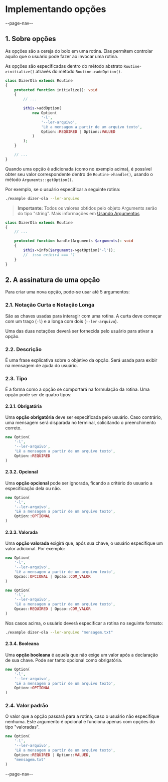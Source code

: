 # Implementando opções

--page-nav--

## 1. Sobre opções

As opções são a cereja do bolo em uma rotina. Elas permitem controlar aquilo que
o usuário pode fazer ao invocar uma rotina.

As opções são especificadas dentro do método abstrato `Routine->initialize()`
através do método `Routine->addOption()`.

```php
class DizerOla extends Routine
{
    protected function initialize(): void
    {
        // ...

        $this->addOption(
            new Option(
                '-l',
                '--ler-arquivo',
                'Lê a mensagem a partir de um arquivo texto',
                Option::REQUIRED | Option::VALUED
            )
        );
    }

    // ...
}
```

Quando uma opção é adicionada (como no exemplo acima), é possível obter seu valor
correspondente dentro de `Routine->handle()`, usando o método `Arguments::getOption()`.

Por exemplo, se o usuário especificar a seguinte rotina:

```bash
./example dizer-ola --ler-arquivo
```

> **Importante:** Todos os valores obtidos pelo objeto Arguments serão do tipo
"string". Mais informações em [Usando Argumentos](06-usando-os-argumentos.md)

```php
class DizerOla extends Routine
{
    // ...

    protected function handle(Arguments $arguments): void
    {
        $this->info($arguments->getOption('-l'));
        //  isso exibirá === '1'
    }
}
```

## 2. A assinatura de uma opção

Para criar uma nova opção, pode-se usar até 5 argumentos:

### 2.1. Notação Curta e Notação Longa

São as chaves usadas para interagir com uma rotina. A curta deve começar com um traço (`-l`) e a longa com dois (`--ler-arquivo`).

Uma das duas notações deverá ser fornecida pelo usuário para ativar a opção.

### 2.2. Descrição

É uma frase explicativa sobre o objetivo da opção. Será usada para exibir na mensagem de ajuda do usuário.

### 2.3. Tipo

É a forma como a opção se comportará na formulação da rotina.
Uma opção pode ser de quatro tipos:

#### 2.3.1. Obrigatória

Uma **opção obrigatória** deve ser especificada pelo usuário. Caso contrário, uma mensagem será disparada no terminal, solicitando o preenchimento correto.

```php
new Option(
    '-l',
    '--ler-arquivo',
    'Lê a mensagem a partir de um arquivo texto',
    Option::REQUIRED
)
```

#### 2.3.2. Opcional

Uma **opção opcional** pode ser ignorada, ficando a critério do usuario a especificação dela ou não.

```php
new Option(
    '-l',
    '--ler-arquivo',
    'Lê a mensagem a partir de um arquivo texto',
    Option::OPTIONAL
)
```

#### 2.3.3. Valorada

Uma **opção valorada** exigirá que, após sua chave, o usuário especifique um valor adicional. Por exemplo:

```php
new Option(
    '-l',
    '--ler-arquivo',
    'Lê a mensagem a partir de um arquivo texto',
    Opcao::OPCIONAL | Opcao::COM_VALOR
)
```

```php
new Option(
    '-l',
    '--ler-arquivo',
    'Lê a mensagem a partir de um arquivo texto',
    Opcao::REQUIRED | Opcao::COM_VALOR
)
```

Nos casos acima, o usuário deverá especificar a rotina no seguinte formato:

```bash
./example dizer-ola --ler-arquivo "mensagem.txt"
```

#### 2.3.4. Booleana

Uma **opção booleana** é aquela que não exige um valor após a declaração de sua chave. Pode ser tanto opcional como obrigatória.

```php
new Option(
    '-l',
    '--ler-arquivo',
    'Lê a mensagem a partir de um arquivo texto',
    Option::OPTIONAL
)
```

### 2.4. Valor padrão

O valor que a opção passará para a rotina, caso o usuário não especifique nenhuma.
Este argumento é opcional e funciona apenas com opções do tipo "valoradas".

```php
new Option(
    '-l',
    '--ler-arquivo',
    'Lê a mensagem a partir de um arquivo texto',
    Option::REQUIRED | Option::VALUED,
    "mensagem.txt"
)
```

--page-nav--
